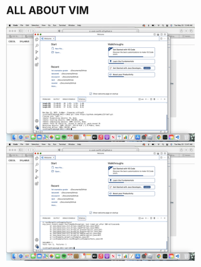 # ALL ABOUT VIM
![](https://github.com/gammii23/cse15l-lab-reports/blob/main/Screen%20Shot%202023-05-23%20at%2012.46.26%20AM.png)
![](https://github.com/gammii23/cse15l-lab-reports/blob/main/Screen%20Shot%202023-05-23%20at%2012.47.24%20AM.png)
